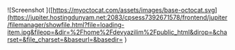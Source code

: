 ![Screenshot ]([https://myoctocat.com/assets/images/base-octocat.svg](https://jupiter.hostingdunyam.net:2083/cpsess7392671578/frontend/jupiter/filemanager/showfile.html?file=loading-item.jpg&fileop=&dir=%2Fhome%2Fdevyazilim%2Fpublic_html&dirop=&charset=&file_charset=&baseurl=&basedir=
)
